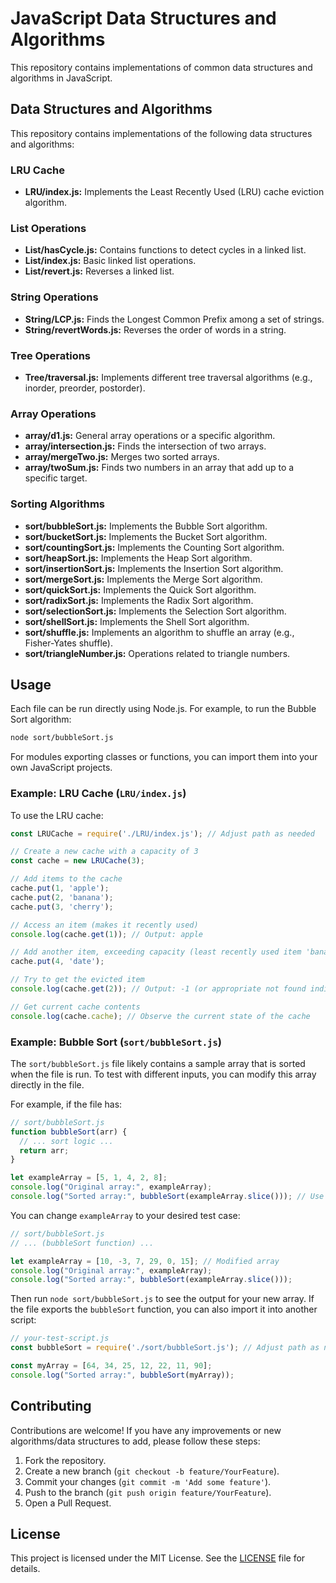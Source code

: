 # JavaScript Data Structures and Algorithms

This repository contains implementations of common data structures and algorithms in JavaScript.

## Data Structures and Algorithms

This repository contains implementations of the following data structures and algorithms:

### LRU Cache
- **LRU/index.js:** Implements the Least Recently Used (LRU) cache eviction algorithm.

### List Operations
- **List/hasCycle.js:** Contains functions to detect cycles in a linked list.
- **List/index.js:** Basic linked list operations.
- **List/revert.js:** Reverses a linked list.

### String Operations
- **String/LCP.js:** Finds the Longest Common Prefix among a set of strings.
- **String/revertWords.js:** Reverses the order of words in a string.

### Tree Operations
- **Tree/traversal.js:** Implements different tree traversal algorithms (e.g., inorder, preorder, postorder).

### Array Operations
- **array/d1.js:** General array operations or a specific algorithm.
- **array/intersection.js:** Finds the intersection of two arrays.
- **array/mergeTwo.js:** Merges two sorted arrays.
- **array/twoSum.js:** Finds two numbers in an array that add up to a specific target.

### Sorting Algorithms
- **sort/bubbleSort.js:** Implements the Bubble Sort algorithm.
- **sort/bucketSort.js:** Implements the Bucket Sort algorithm.
- **sort/countingSort.js:** Implements the Counting Sort algorithm.
- **sort/heapSort.js:** Implements the Heap Sort algorithm.
- **sort/insertionSort.js:** Implements the Insertion Sort algorithm.
- **sort/mergeSort.js:** Implements the Merge Sort algorithm.
- **sort/quickSort.js:** Implements the Quick Sort algorithm.
- **sort/radixSort.js:** Implements the Radix Sort algorithm.
- **sort/selectionSort.js:** Implements the Selection Sort algorithm.
- **sort/shellSort.js:** Implements the Shell Sort algorithm.
- **sort/shuffle.js:** Implements an algorithm to shuffle an array (e.g., Fisher-Yates shuffle).
- **sort/triangleNumber.js:** Operations related to triangle numbers.

## Usage

Each file can be run directly using Node.js. For example, to run the Bubble Sort algorithm:
```bash
node sort/bubbleSort.js
```

For modules exporting classes or functions, you can import them into your own JavaScript projects.

### Example: LRU Cache (`LRU/index.js`)

To use the LRU cache:

```javascript
const LRUCache = require('./LRU/index.js'); // Adjust path as needed

// Create a new cache with a capacity of 3
const cache = new LRUCache(3);

// Add items to the cache
cache.put(1, 'apple');
cache.put(2, 'banana');
cache.put(3, 'cherry');

// Access an item (makes it recently used)
console.log(cache.get(1)); // Output: apple

// Add another item, exceeding capacity (least recently used item 'banana' will be evicted)
cache.put(4, 'date');

// Try to get the evicted item
console.log(cache.get(2)); // Output: -1 (or appropriate not found indicator)

// Get current cache contents
console.log(cache.cache); // Observe the current state of the cache
```

### Example: Bubble Sort (`sort/bubbleSort.js`)

The `sort/bubbleSort.js` file likely contains a sample array that is sorted when the file is run. To test with different inputs, you can modify this array directly in the file.

For example, if the file has:
```javascript
// sort/bubbleSort.js
function bubbleSort(arr) {
  // ... sort logic ...
  return arr;
}

let exampleArray = [5, 1, 4, 2, 8];
console.log("Original array:", exampleArray);
console.log("Sorted array:", bubbleSort(exampleArray.slice())); // Use slice to keep original intact
```

You can change `exampleArray` to your desired test case:
```javascript
// sort/bubbleSort.js
// ... (bubbleSort function) ...

let exampleArray = [10, -3, 7, 29, 0, 15]; // Modified array
console.log("Original array:", exampleArray);
console.log("Sorted array:", bubbleSort(exampleArray.slice()));
```
Then run `node sort/bubbleSort.js` to see the output for your new array. If the file exports the `bubbleSort` function, you can also import it into another script:

```javascript
// your-test-script.js
const bubbleSort = require('./sort/bubbleSort.js'); // Adjust path as needed

const myArray = [64, 34, 25, 12, 22, 11, 90];
console.log("Sorted array:", bubbleSort(myArray));
```

## Contributing

Contributions are welcome! If you have any improvements or new algorithms/data structures to add, please follow these steps:

1. Fork the repository.
2. Create a new branch (`git checkout -b feature/YourFeature`).
3. Commit your changes (`git commit -m 'Add some feature'`).
4. Push to the branch (`git push origin feature/YourFeature`).
5. Open a Pull Request.

## License

This project is licensed under the MIT License. See the [LICENSE](LICENSE) file for details.
